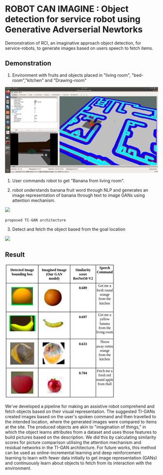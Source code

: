 # ROBOT CAN IMAGINE : Object detection for service robot using Generative Adverserial Newtorks 

Demonstration of RCI, an imaginative approach object detection, for service-robots, to generate images based on users speech to fetch items.

## Demonstration

1. Environment with fruits and objects placed in "living room", "bed-room","kitchen" and "Drawing-room"

![](demo/map.png)

1. User commands robot to get "Banana from living room".

2. robot understands banana fruit word through NLP and generates an image representation of banana through text to image GANs using attention mechanism.

![](architecture)

`proposed TI-GAN architecture`


3. Detect and fetch the object based from the goal location 

![](demo/demo.gif)

## Result
![](demo/results.png)

We've developed a pipeline for making an assistive robot comprehend and fetch objects based on their visual representation. The suggested TI-GANs created images based on the user's spoken command and then travelled to the intended location, where the generated images were compared to items at the site. The produced objects are akin to "imagination of things," in which the object learns attributes from a dataset and uses those features to build pictures based on the description. We did this by calculating similarity scores for picture comparison utilising the attention mechanism and residual networks in the TI-GAN architecture. For future works, this method can be used as online-incremental learning and deep reinforcement learning to learn with fewer data initially to get image representation (GANs) and continuously learn about objects to fetch from its interaction with the environment.
